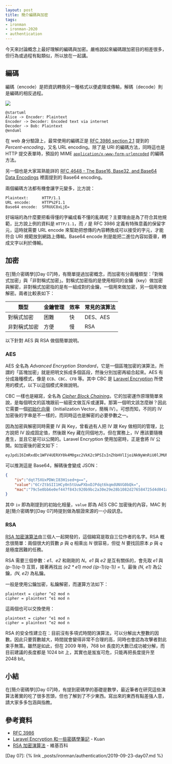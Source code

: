 ```yaml
---
layout: post
title: 簡介編碼與加密
tags:
- ironman
- ironman-2020
- authentication
---
```


今天來討論概念上最好理解的編碼與加密。嚴格說起來編碼跟加密目的相差很多，但行為或過程有點類似，所以放在一起講。

## 編碼

編碼（encode）是把資訊轉換另一種格式以便處理或傳輸，解碼（decode）則是編碼的相反過程。

![](http://www.plantuml.com/plantuml/png/SoWkIImgAStDuNBCoKnELT2rKt3DIyvFIIsoKWZ8ISpCAqcjAE622e5aNLAXiX2n50MG0eMop4G5aDgYlDGIBfTKk6gd_2HaSnnIyrA0TW40)

```
@startuml
Alice -> Encoder: Plaintext
Encoder -> Decoder: Encoded text via internet
Decoder -> Bob: Plaintext
@enduml
```

在 web 身分驗證上，最常使用的編碼正是 [RFC 3986 section 2.1](https://tools.ietf.org/html/rfc3986#section-2.1) 提到的 *Percent-encoding*，又名 URL encoding。除了是 URI 的編碼方法，同時這也是 HTTP 提交表單時，預設的 MIME [`application/x-www-form-urlencoded`](https://www.iana.org/assignments/media-types/application/x-www-form-urlencoded) 的編碼方法。

另一個也是大家耳熟能詳的 [RFC 4648 - The Base16, Base32, and Base64 Data Encodings][RFC 4648] 裡面提到的 Base64 encoding。

兩個編碼方法都有機會讓字元變多，比方說：

```
Plaintext:      HTTP/1.1
URL encode:     HTTP%2F1.1
Base64 encode:  SFRUUC8xLjE=
```

好端端的為什麼要把看得懂的字編成看不懂的亂碼呢？主要理由是為了符合其他規範，比方說上例的資料是 `HTTP/1.1`，而 `/` 是 RFC 3986 定義有特殊意義的保留字元，這時就需要 URL encode 來幫助把想傳的內容轉換成可以接受的字元，才能符合 URI 規範放到網路上傳輸。Base64 encode 則是能把二進位內容如簽章，轉成文字以利於傳輸。

## 加密

在[簡介密碼學][Day 07]時，有簡單提過加密概念，而加密有分兩種類型：「對稱式加密」與「非對稱式加密」。對稱式加密指的是使用相同的金鑰（key）做加密與解密，非對稱式加密指的是有一組成對的金鑰，一個用來做加密，另一個用來做解密。兩者比較表如下：

| 類型 | 金鑰管理 | 效率 | 常見的演算法 |
| --- | --- | --- | --- |
| 對稱式加密 | 困難 | 快 | DES、AES |
| 非對稱式加密 | 方便 | 慢 | RSA |

以下針對 AES 與 RSA 做個簡單說明。 

### AES

AES 全名為 *Advanced Encryption Standard*，它是一個區塊加密的演算法，所謂的「區塊加密」就是把明文拆成多個區段，然後分別加密再組合起來。AES 有分成幾種模式，像是 `ECB`、`CBC`、`CFB` 等。其中 CBC 是 [Laravel Encryption](https://laravel.com/docs/master/encryption) 所使用的模式，以下以這個模式來做說明。

CBC 一樣也是縮寫，全名為 [*Cipher Block Chaining*](https://zh.wikipedia.org/wiki/%E5%88%86%E7%BB%84%E5%AF%86%E7%A0%81%E5%B7%A5%E4%BD%9C%E6%A8%A1%E5%BC%8F#%E5%AF%86%E7%A0%81%E5%9D%97%E9%93%BE%E6%8E%A5%EF%BC%88CBC%EF%BC%89)。它的加密運作原理簡單來說，是每個明文的區塊跟前一組密文做互斥或運算。那第一個明文該怎麼辦？因此它需要一個[初始化向量](https://zh.wikipedia.org/wiki/%E5%88%9D%E5%A7%8B%E5%90%91%E9%87%8F)（Initialization Vector，簡稱 IV）。可想而知，不同的 IV 加密後的字串是不一樣的，而同時這也是解密的必要參數之一。

因為加密與解密同時需要 IV 與 Key，曾看過有人把 IV 跟 Key 做相同的管理，比方說把 IV 設成固定值，然後跟 Key 藏在同個地方。但在實務上，IV 應該要隨機產生，並且它是可以公開的。Laravel Encryption 使用加密時，正是會將 IV 公開。如加密後的密文如下：

```
eyJpdiI6ImRxdDc1WFV4UERXY0k4M0gxc2VkK2c9PSIsInZhbHVlIjoiNkNyWnRiU0lJMUhDeTBuNXRVdXdQWGJ4REpQZHF0NmtxbWRVTlZHMGJRaz0iLCJtYWMiOiI3OWM1ZTBiYjZlMGVmNDQ3Zjg0M2M5MjBiOWJjMmEzMGUyOWUyOGIxMDgyZDI3NjU4NDcyNWQ0ZDA0MWFjMjljIn0=
```

可以推測這是 Base64，解碼後會變成 JSON：

```json
{
    "iv":"dqt75XUxPDWcI83H1sed+g==",
    "value":"6CrZtbSII1HCy0n5tUuwPXbxDJPdqt6kqmdUNVG0bQk=",
    "mac":"79c5e0bb6e0ef447f843c920b9bc2a30e29e28b1082d276584725d4d041ac29c"
}
```

其中 `iv` 即為剛提到的初始化相量，`value` 即為 AES CBC 加密後的內容，MAC 則是[簡介密碼學][Day 07]時提到做為驗證來源的一小段訊息。

### RSA

[RSA 加密演算法]由三個人一起開發的，這個縮寫是取自三位作者的名字。RSA 概念很簡單：兩個很大的質數 *p* 與 *q* 相乘出 *N* 很容易，但從 *N* 要找回原本 *p* 與 *q* 是極度困難的任務。

RSA 需要三個參數：*e1*、*e2* 和剛剛的 *N*。*e1* 與 *e2* 是互有關係的，會先取 *e1* 與 *(p-1)(q-1)* 互質，接著再找出 *(e2 * e1) mod ((p-1)(q-1)) = 1*。最後 *(N, e1)* 為公鑰，*(N, e2)* 為私鑰。

一般是使用公鑰加密，私鑰解密，而運算方法如下：

```
plaintext = cipher ^e2 mod n
cipher = plaintext ^e1 mod n
```

這兩個也可以交換使用：

```
plaintext = cipher ^e1 mod n
cipher = plaintext ^e2 mod n
```

RSA 的安全性建立在：目前沒有多項式時間的演算法，可以分解出大整數的因數。因此只要質數越大，時間就會變得非常不合理的高，同時也會認為攻擊者對此束手無策。雖然是如此，但在 2009 年時，768 bit 長度的大數已成功被分解，而目前建議的長度都是 1024 bit 上，其實也是岌岌可危，只能再把長度提升至 2048 bit。

## 小結

在[簡介密碼學][Day 07]時，有提到密碼學的基礎是數學，最近筆者在研究這些演算法著實的吃了很多苦頭，但也了解到了不少東西。寫出來的東西有點差強人意，請大家多多包涵與指教。

## 參考資料

* [RFC 3986](https://tools.ietf.org/html/rfc3986)
* [Laravel Encryption 和一些密碼學筆記](https://medium.com/@kusakawazeusu/laravel-encryption-%E5%92%8C%E4%B8%80%E4%BA%9B%E5%AF%86%E7%A2%BC%E5%AD%B8%E7%AD%86%E8%A8%98-97e319c8fbd5) - Kuan
* [RSA 加密演算法][] - 維基百科

[RFC 4648]: https://tools.ietf.org/html/rfc4648
[RSA 加密演算法]: https://zh.wikipedia.org/wiki/RSA%E5%8A%A0%E5%AF%86%E6%BC%94%E7%AE%97%E6%B3%95

[Day 07]: {% link _posts/ironman/authentication/2019-09-23-day07.md %}
